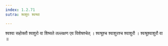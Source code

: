 ```yaml
---
index: 1.2.71
sutra: श्वशुरः श्वश्र्वा

---
```

 श्वश्वा सहोक्तौ श्वशुरो वा शिष्यते तल्लक्षण एव विशेषश्चेत् । श्वश्रूश्च श्वाशुरश्च श्वाशुरौ । श्वश्रूश्वाशुरौ वा ॥